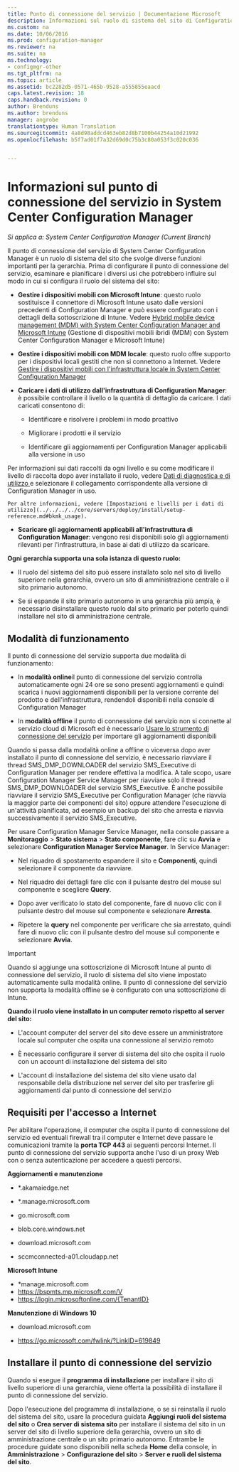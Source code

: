 ```yaml
---
title: Punto di connessione del servizio | Documentazione Microsoft
description: Informazioni sul ruolo di sistema del sito di Configuration Manager e pianificazione della gamma di usi.
ms.custom: na
ms.date: 10/06/2016
ms.prod: configuration-manager
ms.reviewer: na
ms.suite: na
ms.technology:
- configmgr-other
ms.tgt_pltfrm: na
ms.topic: article
ms.assetid: bc2282d5-0571-465b-9528-a555855eaacd
caps.latest.revision: 18
caps.handback.revision: 0
author: Brenduns
ms.author: brenduns
manager: angrobe
translationtype: Human Translation
ms.sourcegitcommit: 4a8d98addcd463eb82d8b7100b44254a10d21992
ms.openlocfilehash: b5f7ad01f7a32d69d0c75b3c80a053f3c020c036


---
```

# <a name="about-the-service-connection-point-in-system-center-configuration-manager"></a>Informazioni sul punto di connessione del servizio in System Center Configuration Manager

*Si applica a: System Center Configuration Manager (Current Branch)*

Il punto di connessione del servizio di System Center Configuration Manager è un ruolo di sistema del sito che svolge diverse funzioni importanti per la gerarchia. Prima di configurare il punto di connessione del servizio, esaminare e pianificare i diversi usi che potrebbero influire sul modo in cui si configura il ruolo del sistema del sito:  

-   **Gestire i dispositivi mobili con Microsoft Intune**: questo ruolo sostituisce il connettore di Microsoft Intune usato dalle versioni precedenti di Configuration Manager e può essere configurato con i dettagli della sottoscrizione di Intune. Vedere [Hybrid mobile device management (MDM) with System Center Configuration Manager and Microsoft Intune](../../../../mdm/understand/hybrid-mobile-device-management.md) (Gestione di dispositivi mobili ibridi (MDM) con System Center Configuration Manager e Microsoft Intune)  

-   **Gestire i dispositivi mobili con MDM locale**: questo ruolo offre supporto per i dispositivi locali gestiti che non si connettono a Internet. Vedere [Gestire i dispositivi mobili con l'infrastruttura locale in System Center Configuration Manager](../../../../mdm/understand/manage-mobile-devices-with-on-premises-infrastructure.md)  

-   **Caricare i dati di utilizzo dall'infrastruttura di Configuration Manager**: è possibile controllare il livello o la quantità di dettaglio da caricare. I dati caricati consentono di:  

    -   Identificare e risolvere i problemi in modo proattivo  

    -   Migliorare i prodotti e il servizio  

    -   Identificare gli aggiornamenti per Configuration Manager applicabili alla versione in uso  

  Per informazioni sui dati raccolti da ogni livello e su come modificare il livello di raccolta dopo aver installato il ruolo, vedere [Dati di diagnostica e di utilizzo ](/sccm/core/plan-design/diagnostics/diagnostics-and-usage-data) e selezionare il collegamento corrispondente alla versione di Configuration Manager in uso.  

    Per altre informazioni, vedere [Impostazioni e livelli per i dati di utilizzo](../../../../core/servers/deploy/install/setup-reference.md#bkmk_usage).  

-   **Scaricare gli aggiornamenti applicabili all'infrastruttura di Configuration Manager**: vengono resi disponibili solo gli aggiornamenti rilevanti per l'infrastruttura, in base ai dati di utilizzo da scaricare.  

 **Ogni gerarchia supporta una sola istanza di questo ruolo:**  

-   Il ruolo del sistema del sito può essere installato solo nel sito di livello superiore nella gerarchia, ovvero un sito di amministrazione centrale o il sito primario autonomo.  

-   Se si espande il sito primario autonomo in una gerarchia più ampia, è necessario disinstallare questo ruolo dal sito primario per poterlo quindi installare nel sito di amministrazione centrale.  

##  <a name="a-namebkmkmodesa-modes-of-operation"></a><a name="bkmk_modes"></a> Modalità di funzionamento  
 Il punto di connessione del servizio supporta due modalità di funzionamento:  

-   In **modalità online**il punto di connessione del servizio controlla automaticamente ogni 24 ore se sono presenti aggiornamenti e quindi scarica i nuovi aggiornamenti disponibili per la versione corrente del prodotto e dell'infrastruttura, rendendoli disponibili nella console di Configuration Manager  

-   In **modalità offline** il punto di connessione del servizio non si connette al servizio cloud di Microsoft ed è necessario [Usare lo strumento di connessione del servizio](../../../../core/servers/manage/use-the-service-connection-tool.md) per importare gli aggiornamenti disponibili  

Quando si passa dalla modalità online a offline o viceversa dopo aver installato il punto di connessione del servizio, è necessario riavviare il thread SMS_DMP_DOWNLOADER del servizio SMS_Executive di Configuration Manager per rendere effettiva la modifica.  A tale scopo, usare Configuration Manager Service Manager per riavviare solo il thread SMS_DMP_DOWNLOADER del servizio SMS_Executive.  È anche possibile riavviare il servizio SMS_Executive per Configuration Manager (che riavvia la maggior parte dei componenti del sito) oppure attendere l'esecuzione di un'attività pianificata, ad esempio un backup del sito che arresta e riavvia successivamente il servizio SMS_Executive.  

Per usare Configuration Manager Service Manager, nella console passare a **Monitoraggio** > **Stato sistema** > **Stato componente**, fare clic su **Avvia** e selezionare **Configuration Manager Service Manager**.  In Service Manager:  

-   Nel riquadro di spostamento espandere il sito e **Componenti**, quindi selezionare il componente da riavviare.  

-   Nel riquadro dei dettagli fare clic con il pulsante destro del mouse sul componente e scegliere **Query**.  

-   Dopo aver verificato lo stato del componente, fare di nuovo clic con il pulsante destro del mouse sul componente e selezionare **Arresta**.  

-   Ripetere la **query** nel componente per verificare che sia arrestato, quindi fare di nuovo clic con il pulsante destro del mouse sul componente e selezionare **Avvia**.  

> [!IMPORTANT]  
>  Quando si aggiunge una sottoscrizione di Microsoft Intune al punto di connessione del servizio, il ruolo di sistema del sito viene impostato automaticamente sulla modalità online. Il punto di connessione del servizio non supporta la modalità offline se è configurato con una sottoscrizione di Intune.  

**Quando il ruolo viene installato in un computer remoto rispetto al server del sito:**  

-   L'account computer del server del sito deve essere un amministratore locale sul computer che ospita una connessione al servizio remoto

-   È necessario configurare il server di sistema del sito che ospita il ruolo con un account di installazione del sistema del sito  

-   L'account di installazione del sistema del sito viene usato dal responsabile della distribuzione nel server del sito per trasferire gli aggiornamenti dal punto di connessione del servizio

##  <a name="a-namebkmkurlsa-internet-access-requirements"></a><a name="bkmk_urls"></a> Requisiti per l'accesso a Internet  
Per abilitare l'operazione, il computer che ospita il punto di connessione del servizio ed eventuali firewall tra il computer e Internet deve passare le comunicazioni tramite la **porta TCP 443** ai seguenti percorsi Internet. Il punto di connessione del servizio supporta anche l'uso di un proxy Web con o senza autenticazione per accedere a questi percorsi.  

**Aggiornamenti e manutenzione**  

-   *.akamaiedge.net  

-   *.manage.microsoft.com

-   go.microsoft.com

-   blob.core.windows.net  

-   download.microsoft.com  

-   sccmconnected-a01.cloudapp.net  

**Microsoft Intune**  

-   *manage.microsoft.com  
-   https://bspmts.mp.microsoft.com/V
-   https://login.microsoftonline.com/{TenantID}


**Manutenzione di Windows 10**  

-   download.microsoft.com  

-   https://go.microsoft.com/fwlink/?LinkID=619849  

## <a name="install-the-service-connection-point"></a>Installare il punto di connessione del servizio
Quando si esegue il **programma di installazione** per installare il sito di livello superiore di una gerarchia, viene offerta la possibilità di installare il punto di connessione del servizio.

Dopo l'esecuzione del programma di installazione, o se si reinstalla il ruolo del sistema del sito, usare la procedura guidata **Aggiungi ruoli del sistema del sito** o **Crea server di sistema sito** per installare il sistema del sito in un server del sito di livello superiore della gerarchia, ovvero un sito di amministrazione centrale o un sito primario autonomo.  Entrambe le procedure guidate sono disponibili nella scheda **Home** della console, in **Amministrazione** > **Configurazione del sito** > **Server e ruoli del sistema del sito**.



<!--HONumber=Dec16_HO5-->


